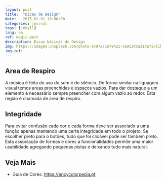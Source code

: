 ```yaml
---
layout: post
title:  "Dicas de Design"
date:   2015-01-01 18:00:00
categories: journal
tags: [jekyll]
lang: en
ref: magic-post
description: Dicas básicas de Design
img: https://images.unsplash.com/photo-1497271679421-ce9c3d6a31da?ixlib=rb-0.3.5&s=fb2bf45324ffdbe8780fc90bb813a35e&auto=format&fit=crop&w=1051&q=80
img-ref:
---
```




## Area de Respiro

A música é feita do uso do som e do silêncio. De forma similar na liguagem visual temos areas preenchidas e espaços vazios. Para dar destaque a um elemento é necessário sempre preencher com algum vazio ao redor. Esta região é chamada de área de respiro.

## Integridade

Para evitar confusão cada cor e cada forma deve ser associado a uma função apenas mantendo uma certa integridade em todo o projeto. Se escolher preto para o botões, tudo que foi clicável pode ser também preto. Esta associação de formas e cores a funcionalidades permite uma maior usabilidade agregando pequenas pistas e deixando tudo mais natural.

## Veja Mais
 
 * Guia de Cores: https://encycolorpedia.pt
